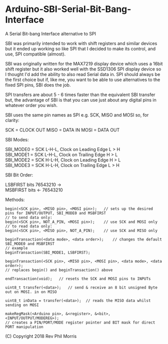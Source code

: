 # Arduino-SBI-Serial-Bit-Bang-Interface
A Serial Bit-bang Interface alternative to SPI

SBI was primarily intended to work with shift registers and similar devices but it ended up working so like SPI that I decided to make its control, and use, SPI compatible (almost).
		
SBI was originally written for the MAX7219 display device which uses a 16bit shift register	but it also worked well with the SSD1306 SPI display device so I thought I'd add the ability to	also read Serial data in. SPI should always be the first choice but if, like me, you want to be able to use alternatives to the fixed SPI pins, SBI does the job.

SPI transfers are about 5 - 6 times faster than the equivalent SBI transfer but, the advantage of SBI is that you can use just about any digital pins in whatever order you wish.

SBI uses the same pin names as SPI e.g. SCK, MISO and MOSI so, for clarity:

   SCK = CLOCK OUT
  MISO = DATA IN
  MOSI = DATA OUT

  SBI Modes:

SBI_MODE0 = SCK L-H-L, Clock on Leading Edge L > H  
SBI_MODE1 = SCK L-H-L, Clock on Trailing Edge H > L  
SBI_MODE2 = SCK H-L-H, Clock on Leading Edge H > L  
SBI_MODE3 = SCK H-L-H, Clock on Trailing Edge L > H

  SBI Bit Order:

  LSBFIRST  bits 76543210 ->  
  MSBFIRST  bits <- 76543210  
  
  Methods:
		
	begin(<SCK pin>, <MISO pin>, <MOSI pin>);	// sets up the desired pins for INPUT/OUTPUT, SBI_MODE0 and MSBFIRST
	// to send data only:
	begin(<SCK pin>, NOT_A_PIN, <MOSI pin>);	// use SCK and MOSI only
	// to read data only:
	begin(<SCK pin>, <MISO pin>, NOT_A_PIN);	// use SCK and MISO only
		
	beginTransaction(<data mode>, <data order>);	// changes the default SBI_MODE0 and MSBFIRST
	// example
	beginTransaction(SBI_MODE1, LSBFIRST);
		
	beginTransaction(<SCK pin>, <MISO pin>, <MOSI pin>, <data mode>, <data order>);
	// replaces begin() and beginTransaction() above
		
	endTransaction(void);	// resets the SCK and MOSI pins to INPUTs
		
	uint8_t transfer(<data>);	// send & receive an 8 bit unsigned Byte out on MOSI. in on MISO
		
	uint8_t inData = transfer(<data>);	// reads the MISO data whilst sending on MOSI
		
	makeRegMask(<Arduino pin>, &<register>, &<bit>, <INPUT/OUTPUT/MODEREG>);
	// creates a PIN/PORT/MODE register pointer and BIT mask for direct PORT manipulation

(C) Copyright 2018 Rev Phil Morris

